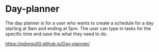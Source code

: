 # Day-planner

The day planner is for a user who wants to create a schedule for a day starting at 9am and ending at 5pm.
The user can type in tasks for the specific time and save the what they need to do.


https://pdorgu00.github.io/Day-planner/
